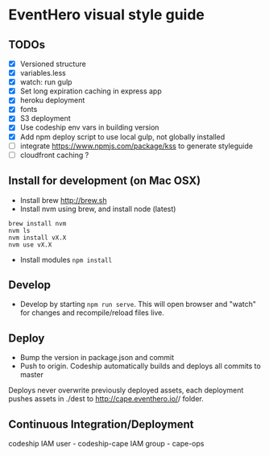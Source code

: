 # EventHero visual style guide

## TODOs
- [X] Versioned structure
- [X] variables.less
- [X] watch: run gulp
- [X] Set long expiration caching in express app
- [X] heroku deployment
- [X] fonts
- [X] S3 deployment
- [X] Use codeship env vars in building version
- [X] Add npm deploy script to use local gulp, not globally installed
- [ ] integrate https://www.npmjs.com/package/kss to generate styleguide
- [ ] cloudfront caching ?

## Install for development (on Mac OSX)

- Install brew http://brew.sh
- Install nvm using brew, and install node (latest)
```
brew install nvm
nvm ls
nvm install vX.X
nvm use vX.X
```
- Install modules `npm install`

## Develop

- Develop by starting `npm run serve`. This will open browser and "watch" for changes and recompile/reload files live.

## Deploy

- Bump the version in package.json and commit
- Push to origin. Codeship automatically builds and deploys all commits to master

Deploys never overwrite previously deployed assets, each deployment pushes assets in ./dest to 
http://cape.eventhero.io/<version>/ folder.

## Continuous Integration/Deployment
codeship
IAM user - codeship-cape
IAM group - cape-ops
